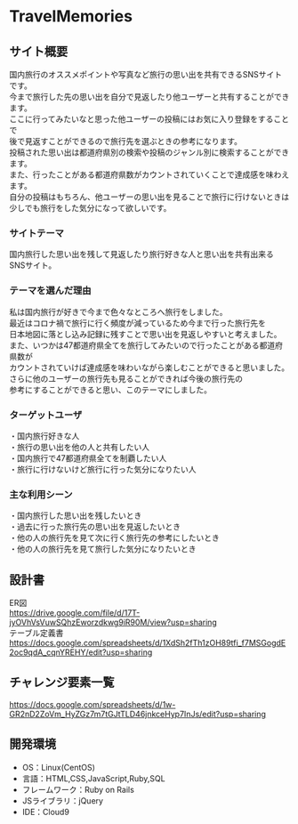 # TravelMemories

## サイト概要
国内旅行のオススメポイントや写真など旅行の思い出を共有できるSNSサイトです。<br>
今まで旅行した先の思い出を自分で見返したり他ユーザーと共有することができます。<br>
ここに行ってみたいなと思った他ユーザーの投稿にはお気に入り登録をすることで<br>
後で見返すことができるので旅行先を選ぶときの参考になります。<br>
投稿された思い出は都道府県別の検索や投稿のジャンル別に検索することができます。<br>
また、行ったことがある都道府県数がカウントされていくことで達成感を味わえます。<br>
自分の投稿はもちろん、他ユーザーの思い出を見ることで旅行に行けないときは<br>
少しでも旅行をした気分になって欲しいです。

### サイトテーマ
国内旅行した思い出を残して見返したり旅行好きな人と思い出を共有出来るSNSサイト。

### テーマを選んだ理由
私は国内旅行が好きで今まで色々なところへ旅行をしました。<br>
最近はコロナ禍で旅行に行く頻度が減っているため今まで行った旅行先を<br>
日本地図に落とし込み記録に残すことで思い出を見返しやすいと考えました。<br>
また、いつかは47都道府県全てを旅行してみたいので行ったことがある都道府県数が<br>
カウントされていけば達成感を味わいながら楽しむことができると思いました。<br>
さらに他のユーザーの旅行先も見ることができれば今後の旅行先の<br>
参考にすることができると思い、このテーマにしました。

### ターゲットユーザ
・国内旅行好きな人<br>
・旅行の思い出を他の人と共有したい人<br>
・国内旅行で47都道府県全てを制覇したい人<br>
・旅行に行けないけど旅行に行った気分になりたい人

### 主な利用シーン
・国内旅行した思い出を残したいとき<br>
・過去に行った旅行先の思い出を見返したいとき<br>
・他の人の旅行先を見て次に行く旅行先の参考にしたいとき<br>
・他の人の旅行先を見て旅行した気分になりたいとき


## 設計書
ER図<br>
https://drive.google.com/file/d/17T-jyOVhVsVuwSQhzEworzdkwg9iR90M/view?usp=sharing<br>
テーブル定義書<br>
https://docs.google.com/spreadsheets/d/1XdSh2fTh1zOH89tfi_f7MSGogdE2oc9qdA_cqnYREHY/edit?usp=sharing

## チャレンジ要素一覧
https://docs.google.com/spreadsheets/d/1w-GR2nD2ZoVm_HyZGz7m7tGJtTLD46jnkceHyp7InJs/edit?usp=sharing

## 開発環境
- OS：Linux(CentOS)
- 言語：HTML,CSS,JavaScript,Ruby,SQL
- フレームワーク：Ruby on Rails
- JSライブラリ：jQuery
- IDE：Cloud9